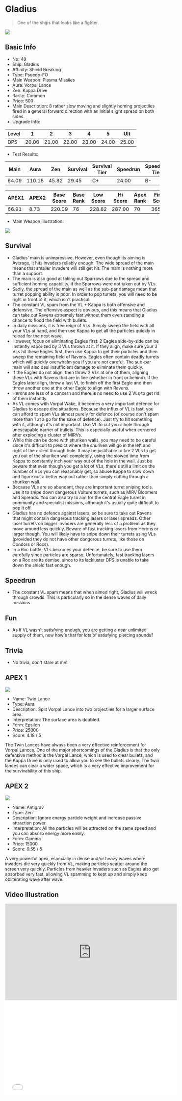 # Gladius

> One of the ships that looks like a fighter.

<img src="/ships/ship_48.png" style={{zoom:1}}/>

## Basic Info

- No: 48
- Ship: Gladius
- Affinity: Shield Breaking
- Type: Psuedo-FO
- Main Weapon: Plasma Missiles
- Aura: Vorpal Lance
- Zen: Kappa Drive
- Rarity: Common
- Price: 500
- Main Description: 8 rather slow moving and slightly homing projectiles fired in a general forward direction with an initial slight spread on both sides.
- Upgrade Info: 

| Level | 1 | 2 | 3 | 4 | 5 | Ult |
|--|--|--|--|--|--|--|
| DPS | 20.00 | 21.00 | 22.00 | 23.00 | 24.00 | 25.00 |

- Test Results: 

| Main | Aura | Zen | Survival | Survival Tier | Speedrun | Speedrun Tier | Fun | Fun Tier |
|--|--|--|--|--|--|--|--|--|
| 64.09 | 110.18 | 45.82 | 29.45 | C+ | 24.00 | B- | 25.09 | C |

| APEX1 | APEX2 | Base Score | Base Rank | Low Score | Hi Score | Apex Rank | Final Score | FinalRank |
|--|--|--|--|--|--|--|--|--|
| 66.91 | 8.73 | 220.09 | 76 | 228.82 | 287.00 | 70 | 365.55 | 71 |

- Main Weapon Illustration:

<img src="/illustration/main_48.gif" style={{zoom:1}}/>

## Survival

- Gladius' main is unimpressive. However, even though its aiming is Average, it hits invaders reliably enough. The wide spread of the main means that smaller invaders will still get hit. The main is nothing more than a support.
- The main is also good at taking out Sparrows due to the spread and sufficient homing capability, if the Sparrows were not taken out by VLs.
- Sadly, the spread of the main as well as the sub-par damage mean that turret popping ability is poor. In order to pop turrets, you will need to be right in front of it, which isn't practical.
- The constant VL spam from the VL + Kappa is both offensive and defensive. The offensive aspect is obvious, and this means that Gladius can take out Ravens extremely fast without them even standing a chance to flood the field with bullets.
- In daily missions, it is free reign of VLs. Simply sweep the field with all your VLs at hand, and then use Kappa to get all the particles quickly in reload for the next wave.
- However, focus on eliminating Eagles first. 2 Eagles side-by-side can be instantly vaporized by 3 VLs thrown at it. If they align, make sure your 3 VLs hit these Eagles first, then use Kappa to get their particles and then sweep the remaining field of Ravens. Eagles often contain deadly turrets which will quickly overwhelm you if you are not careful. The sub-par main will also deal insufficient damage to eliminate them quickly.
- If the Eagles do not align, then throw 2 VLs at one of them, aligning these VLs with Ravens that are in line (whether in front or behind). If the Eagles later align, throw a last VL to finish off the first Eagle and then throw another one at the other Eagle to align with Ravens.
- Herons are less of a concern and there is no need to use 2 VLs to get rid of them instantly.
- As VL comes with Vorpal Wake, it becomes a very important defence for Gladius to escape dire situations. Because the influx of VL is fast, you can afford to spam VLs almost purely for defence (of course don't spam more than 1 at a go for the sake of defence). Just try to hit something with it, although it's not important. Use VL to cut you a hole through unescapable barrier of bullets. This is especially useful when cornered after exploding a cluster of MIRVs.
- While this can be done with shuriken walls, you may need to be careful since it's difficult to predict where the shuriken will go in the left and right of the drilled through hole. It may be justifiable to fire 2 VLs to get you out of the shuriken wall completely, using the slowed time from Kappa to constantly inch your way out of the hole in the wall. Just be beware that even though you get a lot of VLs, there's still a limit on the number of VLs you can reasonably get, so abuse Kappa to slow down and figure out a better way out rather than simply cutting through a shuriken wall.
- Because VLs are so abundant, they are important turret sniping tools. Use it to snipe down dangerous Vulture turrets, such as MIRV Bloomers and Spreads. You can also try to aim for the central Eagle turret in community and specialist missions, although it's usually quite difficult to pop it off.
- Gladius has no defence against lasers, so be sure to take out Ravens that might contain dangerous tracking lasers or laser spreads. Other laser turrets on bigger invaders are generally less of a problem as they move around less quickly. Beware of fast tracking lasers from Herons or larger though. You will likely have to snipe down their turrets using VLs (provided they do not have other dangerous turrets, like those on Condors or Rocs).
- In a Roc battle, VLs becomes your defence, be sure to use them carefully since particles are sparse. Unfortunately, fast tracking lasers on a Roc are its demise, since to its lackluster DPS is unable to take down the shield fast enough.

## Speedrun

- The constant VL spam means that when aimed right, Gladius will wreck through crowds. This is particularly so in the dense waves of daily missions.

## Fun

- As if VL wasn't satisfying enough, you are getting a near unlimited supply of them, now how's that for lots of satisfying piercing sounds?

## Trivia

- No trivia, don't stare at me!

## APEX 1

<img src="/ships/ship_48_apex_1.png" style={{zoom:1}}/>

- Name: Twin Lance
- Type: Aura
- Description: Split Vorpal Lance into two projectiles for a larger surface area.
- Interpretation: The surface area is doubled.
- Form: Epsilon
- Price: 25000
- Score: 4.18 / 5

The Twin Lances have always been a very effective reinforcement for Vorpal Lances. One of the major shortcomings of the Gladius is that the only defensive method is the Vorpal Lance, which is used to clear bullets, and the Kappa Drive is only used to allow you to see the bullets clearly. The twin lances can clear a wider space, which is a very effective improvement for the survivability of this ship.

## APEX 2

<img src="/ships/ship_48_apex_2.png" style={{zoom:1}}/>

- Name: Antigrav
- Type: Zen
- Description: Ignore energy particle weight and increase passive attraction power.
- Interpretation: All the particles will be attracted on the same speed and you can absorb energy more easily.
- Form: Gamma
- Price: 15000
- Score: 0.55 / 5

A very powerful apex, especially in dense and/or heavy waves where invaders die very quickly from VL, making particles scatter around the screen very quickly. Particles from heavier invaders such as Eagles also get absorbed very fast, allowing VL spamming to kept up and simply keep obliterating wave after wave.

## Video Illustration

<iframe width="560" height="315" src="https://www.youtube.com/embed/CwHsYm7EIu8?si=RakpIYjeMlVh1XVv" title="YouTube video player" frameborder="0" allow="accelerometer; autoplay; clipboard-write; encrypted-media; gyroscope; picture-in-picture; web-share" referrerpolicy="strict-origin-when-cross-origin" allowfullscreen></iframe>

<br/>

<iframe width="560" height="315" src="//player.bilibili.com/player.html?aid=361754435&bvid=BV1294y1e7mj&cid=1221705832&p=1&autoplay=false" scrolling="no" border="0" frameborder="no" allow="accelerometer; autoplay; clipboard-write; encrypted-media; gyroscope; picture-in-picture; web-share" framespacing="0" allowfullscreen="true"> </iframe>